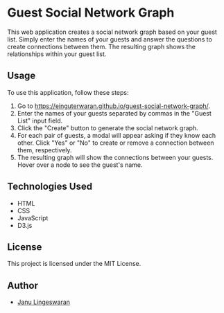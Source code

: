 # Guest Social Network Graph

This web application creates a social network graph based on your guest list. Simply enter the names of your guests and answer the questions to create connections between them. The resulting graph shows the relationships within your guest list.

## Usage

To use this application, follow these steps:

1. Go to https://einguterwaran.github.io/guest-social-network-graph/.
2. Enter the names of your guests separated by commas in the "Guest List" input field.
3. Click the "Create" button to generate the social network graph.
4. For each pair of guests, a modal will appear asking if they know each other. Click "Yes" or "No" to create or remove a connection between them, respectively.
5. The resulting graph will show the connections between your guests. Hover over a node to see the guest's name.

## Technologies Used
- HTML
- CSS
- JavaScript
- D3.js

## License

This project is licensed under the MIT License.

## Author

- [Janu Lingeswaran](http://www.lingeswaran.de)
